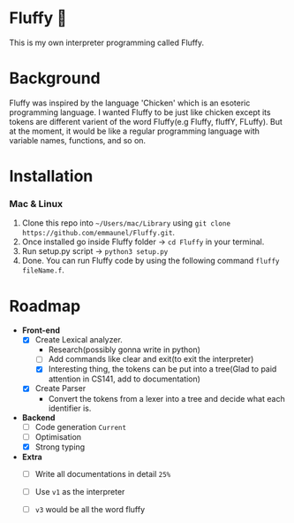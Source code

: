 # Fluffy 🐰
This is my own interpreter programming called Fluffy.

# Background

Fluffy was inspired by the language 'Chicken' which is an esoteric programming language.
I wanted Fluffy to be just like chicken except its tokens are different varient of 
the word Fluffy(e.g Fluffy, fluffY, FLuffy). But at the moment, it would be like
a regular programming language with variable names, functions, and so on.

# Installation

### Mac & Linux

1. Clone this repo into `~/Users/mac/Library` using `git clone https://github.com/emmaunel/Fluffy.git`.
2. Once installed go inside Fluffy folder -> `cd Fluffy` in your terminal.
3. Run setup.py script -> `python3 setup.py`
4. Done. You can run Fluffy code by using the following command `fluffy fileName.f`.

 
 # Roadmap
- **Front-end**
    - [x] Create Lexical analyzer. 
        * Research(possibly gonna write in python)
        - [ ] Add commands like clear and exit(to exit the interpreter)
        - [X] Interesting thing, the tokens can be put into a tree(Glad to paid attention in CS141, add to documentation)
    - [X] Create Parser
        * Convert the tokens from a lexer into a tree and decide what each identifier is.
        

- **Backend**
    - [ ] Code generation `Current`
    - [ ] Optimisation 
    - [X] Strong typing 
    
- **Extra**
    - [ ] Write all documentations in detail `25%`
    - [ ] Use `v1` as the interpreter
    - [ ] `v3` would be all the word fluffy

